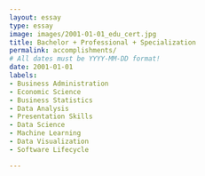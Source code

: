 ```yaml
---
layout: essay
type: essay
image: images/2001-01-01_edu_cert.jpg
title: Bachelor + Professional + Specialization
permalink: accomplishments/
# All dates must be YYYY-MM-DD format!
date: 2001-01-01
labels:
- Business Administration
- Economic Science
- Business Statistics
- Data Analysis
- Presentation Skills
- Data Science
- Machine Learning
- Data Visualization
- Software Lifecycle

---
```

